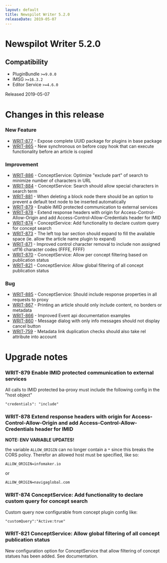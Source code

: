 ```yaml
---
layout: default
title: Newspilot Writer 5.2.0
releaseDate: 2019-05-07
---
```

<div class="jumbotron">
    <h1>Newspilot Writer 5.2.0</h1>    
    <h2>Compatibility</h2>
    <ul>
        <li>PluginBundle <code>>=9.0.0</code></li>
        <li>IMSG <code>>=16.3.2</code></li>
        <li>Editor Service <code>>=4.6.0</code></li>
    </ul>
</div>

Released 2019-05-07

 

# Changes in this release  


### New Feature 
 
 * [WRIT-877](https://jira.infomaker.se/browse/WRIT-877) - Expose complete UUID package for plugins in base package  
 * [WRIT-865](https://jira.infomaker.se/browse/WRIT-865) - New synchronous on before copy hook that can execute functionality before an article is copied 


### Improvement 
 
 * [WRIT-886](https://jira.infomaker.se/browse/WRIT-886) - ConceptService: Optimize "exclude part" of search to minimize number of characters in URL  
 * [WRIT-884](https://jira.infomaker.se/browse/WRIT-884) - ConceptService: Search should allow special characters in search term  
 * [WRIT-881](https://jira.infomaker.se/browse/WRIT-881) - When deleting a block node there should be an option to prevent a default text node to be inserted automatically  
 * [WRIT-879](https://jira.infomaker.se/browse/WRIT-879) - Enable IMID protected communication to external services  
 * [WRIT-878](https://jira.infomaker.se/browse/WRIT-878) - Extend response headers with origin for Access-Control-Allow-Origin and add Access-Control-Allow-Credentials header for IMID  
 * [WRIT-874](https://jira.infomaker.se/browse/WRIT-874) - ConceptService: Add functionality to declare custom query for concept search  
 * [WRIT-873](https://jira.infomaker.se/browse/WRIT-873) - The left top bar section should expand to fill the available space (ie. allow the article name plugin to expand)  
 * [WRIT-871](https://jira.infomaker.se/browse/WRIT-871) - Improved control character removal to include non assigned utf16 character codes (FFFE, FFFF)  
 * [WRIT-870](https://jira.infomaker.se/browse/WRIT-870) - ConceptService: Allow per concept filtering based on publication status  
 * [WRIT-821](https://jira.infomaker.se/browse/WRIT-821) - ConceptService: Allow global filtering of all concept publication status 


### Bug 
 
 * [WRIT-885](https://jira.infomaker.se/browse/WRIT-885) - ConceptService: Should include response properties in all requests to proxy  
 * [WRIT-867](https://jira.infomaker.se/browse/WRIT-867) - Printing an article should only include content, no borders or metadata  
 * [WRIT-866](https://jira.infomaker.se/browse/WRIT-866) - Improved Event api documentation examples  
 * [WRIT-860](https://jira.infomaker.se/browse/WRIT-860) - Message dialog with only info messages should not display cancel button  
 * [WRIT-759](https://jira.infomaker.se/browse/WRIT-759) - Metadata link duplication checks should also take rel attribute into account 




# Upgrade notes  
                 
### WRIT-879 Enable IMID protected communication to external services 
All calls to IMID protected ba-proxy must include the following config in the "host object"

```
"credentials": "include"
```    
### WRIT-878 Extend response headers with origin for Access-Control-Allow-Origin and add Access-Control-Allow-Credentials header for IMID 
**NOTE: ENV VARIABLE UPDATES!**

the variable `ALLOW_ORIGIN` can no longer contain a `*` since this breaks the CORS policy. Therefor an allowed host must be specified, like so:

`ALLOW_ORIGIN=infomaker.io`

or

`ALLOW_ORIGIN=navigaglobal.com`    
### WRIT-874 ConceptService: Add functionality to declare custom query for concept search 
Custom query now configurable from concept plugin config like:

```
"customQuery":"Active:true"
```          
### WRIT-821 ConceptService: Allow global filtering of all concept publication status 
New configuration option for ConceptService that allow filtering of concept statues has been added. See documentation.                

